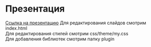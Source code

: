 Презентация
===========
[Ссылка на презентацию](https://egoreq294.github.io/labs/#/)
Для редактирования слайдов смотрим index.html  
Для редактирования стилей смотрим css/theme/my.css  
Для добавления библиотек смотрим папку plugin  
